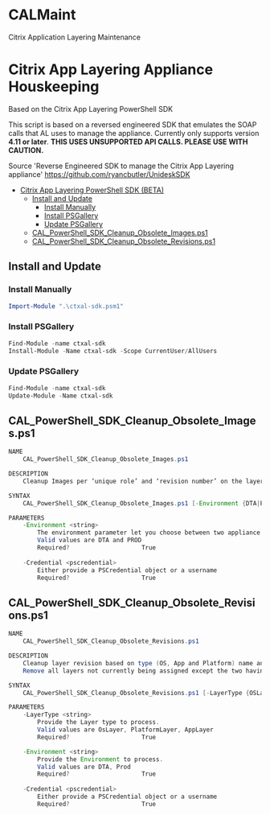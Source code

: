 # CALMaint
Citrix Application Layering Maintenance

# Citrix App Layering Appliance Houskeeping 
Based on the Citrix App Layering PowerShell SDK

This script is based on a reversed engineered SDK that emulates the SOAP calls that AL uses to manage the appliance.
Currently only supports version **4.11 or later**.  **THIS USES UNSUPPORTED API CALLS.  PLEASE USE WITH CAUTION.**

Source 'Reverse Engineered SDK to manage the Citrix App Layering appliance' https://github.com/ryancbutler/UnideskSDK

- [Citrix App Layering PowerShell SDK (BETA)](#citrix-app-layering-powershell-sdk--beta-)
  * [Install and Update](#install-and-update)
    + [Install Manually](#install-manually)
    + [Install PSGallery](#install-psgallery)
    + [Update PSGallery](#update-psgallery)
  * [CAL_PowerShell_SDK_Cleanup_Obsolete_Images.ps1](#CAL_PowerShell_SDK_Cleanup_Obsolete_Images)
  * [CAL_PowerShell_SDK_Cleanup_Obsolete_Revisions.ps1](#CAL_PowerShell_SDK_Cleanup_Obsolete_Revisions)

## Install and Update

### Install Manually

```powershell
Import-Module ".\ctxal-sdk.psm1"
```

### Install PSGallery

```powershell
Find-Module -name ctxal-sdk
Install-Module -Name ctxal-sdk -Scope CurrentUser/AllUsers
```

### Update PSGallery

```powershell
Find-Module -name ctxal-sdk
Update-Module -Name ctxal-sdk
```

## CAL_PowerShell_SDK_Cleanup_Obsolete_Images.ps1
```java
NAME
    CAL_PowerShell_SDK_Cleanup_Obsolete_Images.ps1

DESCRIPTION
    Cleanup Images per ‘unique role’ and ‘revision number’ on the layering appliance skipping the last three (by default)

SYNTAX
    CAL_PowerShell_SDK_Cleanup_Obsolete_Images.ps1 [-Environment {DTA|PROD}] [-Credential <$credential>]

PARAMETERS
    -Environment <string>
        The environment parameter let you choose between two appliance environments.
        Valid values are DTA and PROD
        Required?                    True
    
    -Credential <pscredential>
        Either provide a PSCredential object or a username
        Required?                    True
```

## CAL_PowerShell_SDK_Cleanup_Obsolete_Revisions.ps1
```java
NAME
    CAL_PowerShell_SDK_Cleanup_Obsolete_Revisions.ps1

DESCRIPTION
    Cleanup layer revision based on type (OS, App and Platform) name and ‘revision number’ on the layering appliance. 
    Remove all layers not currently being assigned except the two having the highest revision number and not being assigned

SYNTAX
    CAL_PowerShell_SDK_Cleanup_Obsolete_Revisions.ps1 [-LayerType {OSLayer|AppLayer|PlatformLayer}] [-Environment {DTA|PROD}] [-Credential <pscredential>] [-Whatif]

PARAMETERS
    -LayerType <string>
        Provide the Layer type to process.
        Valid values are OsLayer, PlatformLayer, AppLayer
        Required?                    True

    -Environment <string>
        Provide the Environment to process.
        Valid values are DTA, Prod
        Required?                    True
    
    -Credential <pscredential>
        Either provide a PSCredential object or a username
        Required?                    True
```